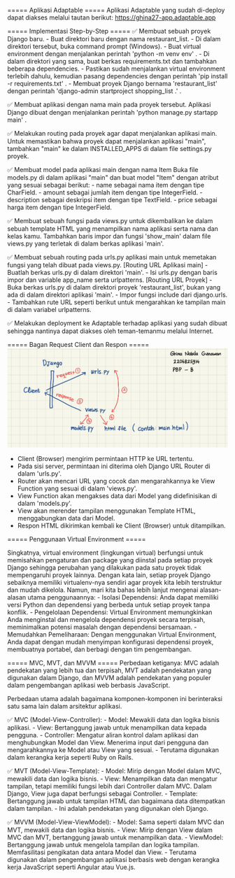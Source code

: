 ===== Aplikasi Adaptable =====
Aplikasi Adaptable yang sudah di-deploy dapat diakses melalui tautan berikut: https://ghina27-app.adaptable.app

===== Implementasi Step-by-Step =====
✅ Membuat sebuah proyek Django baru.
    - Buat direktori baru dengan nama restaurant_list.
    - Di dalam direktori tersebut, buka command prompt (Windows).
    - Buat virtual environment dengan menjalankan perintah 'python -m venv env' .
    - Di dalam direktori yang sama, buat berkas requirements.txt dan tambahkan beberapa dependencies.
    - Pastikan sudah menjalankan virtual environment terlebih dahulu, kemudian pasang dependencies dengan perintah 'pip install -r requirements.txt' .
    - Membuat proyek Django bernama 'restaurant_list' dengan perintah 'django-admin startproject shopping_list .' .

✅ Membuat aplikasi dengan nama main pada proyek tersebut.
    Aplikasi Django dibuat dengan menjalankan perintah 'python manage.py startapp main' .

✅ Melakukan routing pada proyek agar dapat menjalankan aplikasi main.
    Untuk memastikan bahwa proyek dapat menjalankan aplikasi "main", tambahkan "main" ke dalam INSTALLED_APPS di dalam file settings.py proyek.

✅ Membuat model pada aplikasi main dengan nama Item
    Buka file models.py di dalam aplikasi "main" dan buat model "Item" dengan atribut yang sesuai sebagai berikut:
        - name sebagai nama item dengan tipe CharField.
        - amount sebagai jumlah item dengan tipe IntegerField.
        - description sebagai deskripsi item dengan tipe TextField.
        - price sebagai harga item dengan tipe IntegerField.

✅ Membuat sebuah fungsi pada views.py untuk dikembalikan ke dalam sebuah template HTML yang menampilkan nama aplikasi serta nama dan kelas kamu.
    Tambahkan baris impor dan fungsi 'show_main' dalam file views.py yang terletak di dalam berkas aplikasi 'main'.

✅ Membuat sebuah routing pada urls.py aplikasi main untuk memetakan fungsi yang telah dibuat pada views.py.
    [Routing URL Aplikasi main]
    - Buatlah berkas urls.py di dalam direktori 'main'.
    - Isi urls.py dengan baris impor dan variable app_name serta urlpatterns.
    [Routing URL Proyek]
    - Buka berkas urls.py di dalam direktori proyek 'restaurant_list', bukan yang ada di dalam direktori aplikasi 'main'.
    - Impor fungsi include dari django.urls.
    - Tambahkan rute URL seperti berikut untuk mengarahkan ke tampilan main di dalam variabel urlpatterns.

✅ Melakukan deployment ke Adaptable terhadap aplikasi yang sudah dibuat sehingga nantinya dapat diakses oleh teman-temanmu melalui Internet.


===== Bagan Request Client dan Respon =====
![Alt text](Bagan_Request_Client_dan_Respon.png)
- Client (Browser) mengirim permintaan HTTP ke URL tertentu.
- Pada sisi server, permintaan ini diterima oleh Django URL Router di dalam 'urls.py'.
- Router akan mencari URL yang cocok dan mengarahkannya ke View Function yang sesuai di dalam 'views.py'.
- View Function akan mengakses data dari Model yang didefinisikan di dalam 'models.py'.
- View akan merender tampilan menggunakan Template HTML, menggabungkan data dari Model.
- Respon HTML dikirimkan kembali ke Client (Browser) untuk ditampilkan.


===== Penggunaan Virtual Environment =====

Singkatnya, virtual environment (lingkungan virtual) berfungsi untuk memisahkan pengaturan dan package yang diinstal pada setiap proyek Django sehingga perubahan yang dilakukan pada satu proyek tidak mempengaruhi proyek lainnya. Dengan kata lain, setiap proyek Django sebaiknya memiliki virtualenv-nya sendiri agar proyek kita lebih terstruktur dan mudah dikelola.
Namun, mari kita bahas lebih lanjut mengenai alasan-alasan utama penggunaannya:
    - Isolasi Dependensi: Anda dapat memiliki versi Python dan dependensi yang berbeda untuk setiap proyek tanpa konflik.
    - Pengelolaan Dependensi: Virtual Environment memungkinkan Anda menginstal dan mengelola dependensi proyek secara terpisah, meminimalkan potensi masalah dengan dependensi bersamaan.
    - Memudahkan Pemeliharaan: Dengan menggunakan Virtual Environment, Anda dapat dengan mudah menyimpan konfigurasi dependensi proyek, membuatnya portabel, dan berbagi dengan tim pengembangan.

===== MVC, MVT, dan MVVM =====
Perbedaan ketiganya: MVC adalah pendekatan yang lebih tua dan terpisah, MVT adalah pendekatan yang digunakan dalam Django, dan MVVM adalah pendekatan yang populer dalam pengembangan aplikasi web berbasis JavaScript.

Perbedaan utama adalah bagaimana komponen-komponen ini berinteraksi satu sama lain dalam arsitektur aplikasi. 

✅ MVC (Model-View-Controller):
    - Model: Mewakili data dan logika bisnis aplikasi.
    - View: Bertanggung jawab untuk menampilkan data kepada pengguna.
    - Controller: Mengatur aliran kontrol dalam aplikasi dan menghubungkan Model dan View. Menerima input dari pengguna dan mengarahkannya ke Model atau View yang sesuai.
    - Terutama digunakan dalam kerangka kerja seperti Ruby on Rails.

✅ MVT (Model-View-Template):
    - Model: Mirip dengan Model dalam MVC, mewakili data dan logika bisnis.
    - View: Menampilkan data dan mengatur tampilan, tetapi memiliki fungsi lebih dari Controller dalam MVC. Dalam Django, View juga dapat berfungsi sebagai Controller.
    - Template: Bertanggung jawab untuk tampilan HTML dan bagaimana data ditempatkan dalam tampilan.
    - Ini adalah pendekatan yang digunakan oleh Django.

✅ MVVM (Model-View-ViewModel):
    - Model: Sama seperti dalam MVC dan MVT, mewakili data dan logika bisnis.
    - View: Mirip dengan View dalam MVC dan MVT, bertanggung jawab untuk menampilkan data.
    - ViewModel: Bertanggung jawab untuk mengelola tampilan dan logika tampilan. Memfasilitasi pengikatan data antara Model dan View.
    - Terutama digunakan dalam pengembangan aplikasi berbasis web dengan kerangka kerja JavaScript seperti Angular atau Vue.js.


